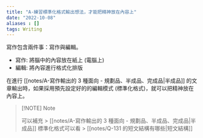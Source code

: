 ```yaml
---
title: "A-練習標準化格式輸出想法，才能把精神放在內容上"
date: "2022-10-08"
aliases : []
tags: Writing
---
```


寫作包含兩件事：寫作與編輯。

- 寫作: 將腦中的內容放在紙上 (電腦上)
- 編輯: 將內容進行格式化排版

在進行 [[notes/A-寫作輸出的 3 種面向 - 規劃品、半成品、完成品|半成品]] 的文章輸出時，如果採用預先設定好的的編輯模式 (標準化格式)，就可以把精神放在內容上。


> [!NOTE] Note
> 
> 可以補充 >  [[notes/A-寫作輸出的 3 種面向 - 規劃品、半成品、完成品|半成品]]
> 標準化格式可以看 > [[notes/Q-131 的短文結構有哪些|短文結構]]
